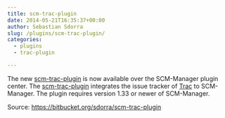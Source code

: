 ```yaml
---
title: scm-trac-plugin
date: 2014-05-21T16:35:37+00:00
author: Sebastian Sdorra
slug: /plugins/scm-trac-plugin/
categories:
  - plugins
  - trac-plugin

---
```

The new <a title="scm-trac-plugin" href="https://bitbucket.org/sdorra/scm-trac-plugin" target="_blank">scm-trac-plugin</a> is now available over the SCM-Manager plugin center. The <a title="scm-trac-plugin" href="https://bitbucket.org/sdorra/scm-trac-plugin" target="_blank">scm-trac-plugin</a> integrates the issue tracker of <a title="Trac" href="http://trac.edgewall.org/" target="_blank">Trac</a> to SCM-Manager. The plugin requires version 1.33 or newer of SCM-Manager.

Source: <a title="scm-trac-plugin" href="https://bitbucket.org/sdorra/scm-trac-plugin" target="_blank">https&#x3A;//bitbucket.org/sdorra/scm-trac-plugin</a>


